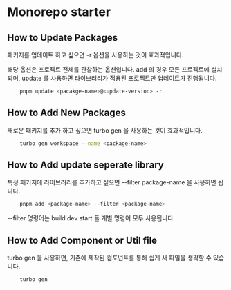 # Monorepo starter

## How to Update Packages

패키지를 업데이트 하고 싶으면 -r 옵션을 사용하는 것이 효과적입니다.

해당 옵션은 프로젝트 전체를 관찰하는 옵션입니다. add 의 경우 모든 프로젝트에 설치되며, update 를 사용하면 라이브러리가 적용된 프로젝트만 업데이트가 진행됩니다.

```zsh
    pnpm update <pacakge-name>@<update-version> -r
```

## How to Add New Packages

새로운 패키지를 추가 하고 싶으면 turbo gen 을 사용하는 것이 효과적입니다.

```zsh
    turbo gen workspace --name <package-name>
```

## How to Add update seperate library

특정 패키지에 라이브러리를 추가하고 싶으면 --filter package-name 을 사용하면 됩니다.

```zsh
    pnpm add <package-name> --filter <package-name>
```

--filter 명령어는 build dev start 들 개별 명령어 모두 사용됩니다.

## How to Add Component or Util file

turbo gen 을 사용하면, 기존에 제작된 컴포넌트를 통해 쉽게 새 파일을 생각할 수 있습니다.

```zsh
    turbo gen
```
